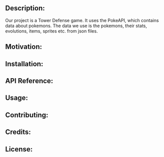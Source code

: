## Description:
Our project is a Tower Defense game. It uses the PokeAPI, which contains data about pokemons. The data we use is the pokemons, their stats, evolutions, items, sprites etc. from json files.

## Motivation:

## Installation: 

## API Reference:

## Usage: 

## Contributing: 

## Credits: 

## License:
